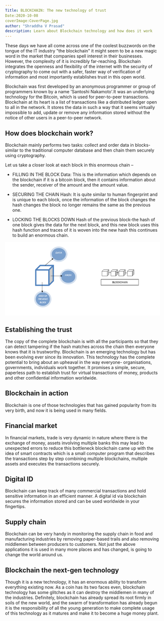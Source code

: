 ```yaml
---
Title: BLOCKCHAIN: The new technology of trust
Date:2020-10-08
coverImage:CoverPage.jpg
author: "Shraddha V Prasad"
description: Learn about Blockchain technology and how does it work
---
```

These days we have all come across one of the coolest buzzwords on the tongue of the IT industry "the blockchain" it might seem to be a new magic word in the market that companies spell interest in their businesses. However, the complexity of it is incredibly far-reaching. Blockchain integrates the openness and flexibility of the internet with the security of cryptography to come out with a safer, faster way of verification of information and most importantly establishes trust in this open world.

Blockchain was first developed by an anonymous programmer or group of programmers known by a name 'Santoshi Nakamoto'.It was an underlying technology for the Bitcoin, which is used for peer-to-peer transactions. Blockchain at its heart is a list of transactions like a distributed ledger open to all in the network. It stores the data in such a way that it seems virtually impossible to add, update or remove any information stored without the notice of other users in a peer-to-peer network.

## How does blockchain work?

Blockchain mainly performs two tasks: collect and order data in blocks- similar to the traditional computer database and then chain them securely using cryptography.

Let us take a closer look at each block in this enormous chain –

 - FILLING  IN THE BLOCK
Data: This is the information which depends on the blockchain if it is a bitcoin block, then it contains information about the sender, receiver of the amount and the amount value.

 - SECURING THE CHAIN
Hash: It is quite similar to human fingerprint and is unique to each block, once the information of the block changes the hash changes the block no longer remains the same as the previous one.

 - LOCKING THE BLOCKS DOWN
Hash of the previous block-the hash of one block gives the data for the next block, and this new block uses this hash function and traces of it is woven into the new hash this continues to build an enormous chain.

![Blockchain](block.png)

## Establishing the trust

The copy of the complete blockchain is with all the participants so that they can detect tampering if the hash matches across the chain then everyone knows that it is trustworthy.
Blockchain is an emerging technology but has been evolving ever since its innovation. This technology has the complete potential to bring about an upheaval in the way everyone- organisations, governments, individuals work together. It promises a simple, secure, paperless path to establish trust for virtual transactions of money, products and other confidential information worldwide.

## Blockchain in action

Blockchain is one of those technologies that has gained popularity from its very birth, and now it is being used in many fields.

## Financial market

In financial markets, trade is very dynamic in nature where there is the exchange of money, assets involving multiple banks this may lead to unexpected errors to reduce this bottleneck blockchain came up with the idea of smart contracts which is a small computer program that describes the transactions step by step combining multiple blockchains, multiple assets and executes the transactions securely.

## Digital ID

Blockchain can keep track of many commercial transactions and hold sensitive information in an efficient manner. A digital id via blockchain secures the information stored and can be used worldwide in your fingertips.

## Supply chain

Blockchain can be very handy in monitoring the supply chain in food and manufacturing industries by removing paper-based trails and also removing middlemen between producers to customers. Not just the above applications it is used in many more places and has changed, is going to change the world around us.

## Blockchain the next-gen technology

Though it is a new technology, it has an enormous ability to transform everything existing now. As a coin has its two faces even, blockchain technology has some glitches as it can destroy the middlemen in many of the industries.
Definitely, blockchain has already spread its root firmly in soils of the new world, and the swarm of transformation has already begun it is the responsibility of all the young generation to make complete usage of this technology as it matures and make it to become a huge money plant.
